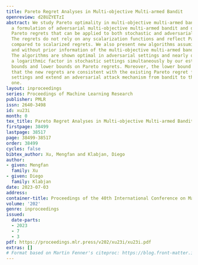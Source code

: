 ```yaml
---
title: Pareto Regret Analyses in Multi-objective Multi-armed Bandit
openreview: d28UZYETzI
abstract: We study Pareto optimality in multi-objective multi-armed bandit by providing
  a formulation of adversarial multi-objective multi-armed bandit and defining its
  Pareto regrets that can be applied to both stochastic and adversarial settings.
  The regrets do not rely on any scalarization functions and reflect Pareto optimality
  compared to scalarized regrets. We also present new algorithms assuming both with
  and without prior information of the multi-objective multi-armed bandit setting.
  The algorithms are shown optimal in adversarial settings and nearly optimal up to
  a logarithmic factor in stochastic settings simultaneously by our established upper
  bounds and lower bounds on Pareto regrets. Moreover, the lower bound analyses show
  that the new regrets are consistent with the existing Pareto regret for stochastic
  settings and extend an adversarial attack mechanism from bandit to the multi-objective
  one.
layout: inproceedings
series: Proceedings of Machine Learning Research
publisher: PMLR
issn: 2640-3498
id: xu23i
month: 0
tex_title: Pareto Regret Analyses in Multi-objective Multi-armed Bandit
firstpage: 38499
lastpage: 38517
page: 38499-38517
order: 38499
cycles: false
bibtex_author: Xu, Mengfan and Klabjan, Diego
author:
- given: Mengfan
  family: Xu
- given: Diego
  family: Klabjan
date: 2023-07-03
address: 
container-title: Proceedings of the 40th International Conference on Machine Learning
volume: '202'
genre: inproceedings
issued:
  date-parts:
  - 2023
  - 7
  - 3
pdf: https://proceedings.mlr.press/v202/xu23i/xu23i.pdf
extras: []
# Format based on Martin Fenner's citeproc: https://blog.front-matter.io/posts/citeproc-yaml-for-bibliographies/
---
```

